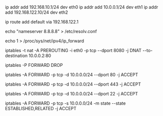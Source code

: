 <!-- Setting the ip address of the interface eth0, eth1 and eth2 -->
ip addr add 192.168.10.1/24 dev eth0 <!-- LAN -->
ip addr add 10.0.0.1/24 dev eth1 <!-- DMZ -->
ip addr add 192.168.122.10/24 dev eth2 <!-- WAN -->

<!-- Default route pointing to WAN -->
ip route add default via 192.168.122.1

<!-- Use Google’s public DNS server -->
echo "nameserver 8.8.8.8" > /etc/resolv.conf

<!-- Enabling ip forwarding -->
echo 1 > /proc/sys/net/ipv4/ip_forward

<!-- DNAT config to expose public server to LAN through its eth0 interface (port: 8080) -->
iptables -t nat -A PREROUTING -i eth0 -p tcp --dport 8080 -j DNAT --to-destination 10.0.0.2:80

<!-- Enforce packet filtering -->
iptables -P FORWARD DROP

<!-- Allow HTTP 80 to public server -->
iptables -A FORWARD -p tcp -d 10.0.0.0/24 --dport 80 -j ACCEPT

<!-- Allow HTTPS 443 to public server -->
iptables -A FORWARD -p tcp -d 10.0.0.0/24 --dport 443 -j ACCEPT

<!-- Allow SSH 22 to public server -->
iptables -A FORWARD -p tcp -d 10.0.0.0/24 --dport 22 -j ACCEPT

<!-- Allow return traffic from public server to LAN -->
iptables -A FORWARD -p tcp -s 10.0.0.0/24 -m state --state ESTABLISHED,RELATED -j ACCEPT
